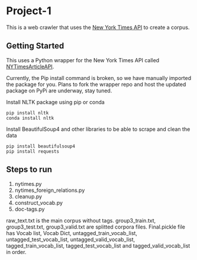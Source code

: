 # Project-1
This is a web crawler that uses the [New York Times API](https://developer.nytimes.com/) to create a corpus.
## Getting Started
This uses a Python wrapper for the New York Times API called [NYTimesArticleAPI](https://github.com/MattDMo/NYTimesArticleAPI).

Currently, the Pip install command is broken, so we have manually imported the package for you. Plans to fork the wrapper repo and host the updated package on PyPi are underway, stay tuned. 

Install NLTK package using pip or conda
```
pip install nltk
conda install nltk
```
Install BeautifulSoup4 and other libraries to be able to scrape and clean the data
```
pip install beautifulsoup4
pip install requests
```
## Steps to run
1. nytimes.py
2. nytimes_foreign_relations.py
3. cleanup.py
4. construct_vocab.py
5. doc-tags.py

raw_text.txt is the main corpus without tags.
group3_train.txt, group3_test.txt, group3_valid.txt are splitted corpora files.
Final.pickle file has Vocab list, Vocab Dict, untagged_train_vocab_list, untagged_test_vocab_list, untagged_valid_vocab_list, tagged_train_vocab_list, tagged_test_vocab_list and tagged_valid_vocab_list in order.
